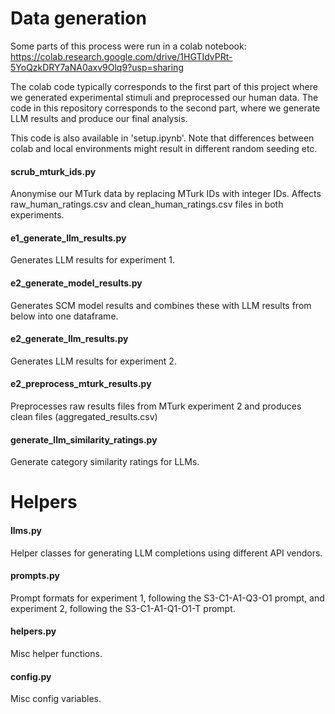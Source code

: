 # Data generation

Some parts of this process were run in a colab notebook:
https://colab.research.google.com/drive/1HGTIdvPRt-5YoQzkDRY7aNA0axv9Olq9?usp=sharing


The colab code typically corresponds to the first part of this project where we generated experimental stimuli and preprocessed our human data. The code in this repository corresponds to the second part, where we generate LLM results and produce our final analysis.

This code is also available in 'setup.ipynb'. Note that differences between colab and local environments might result in different random seeding etc.


#### scrub_mturk_ids.py
Anonymise our MTurk data by replacing MTurk IDs with integer IDs. Affects raw_human_ratings.csv and clean_human_ratings.csv files in both experiments.

#### e1_generate_llm_results.py
Generates LLM results for experiment 1.

#### e2_generate_model_results.py
Generates SCM model results and combines these with LLM results from below into one dataframe.

#### e2_generate_llm_results.py
Generates LLM results for experiment 2.

#### e2_preprocess_mturk_results.py
Preprocesses raw results files from MTurk experiment 2 and produces clean files (aggregated_results.csv)

#### generate_llm_similarity_ratings.py
Generate category similarity ratings for LLMs.


# Helpers

#### llms.py
Helper classes for generating LLM completions using different API vendors.

#### prompts.py
Prompt formats for experiment 1, following the S3-C1-A1-Q3-O1 prompt, and experiment 2, following the S3-C1-A1-Q1-O1-T prompt.

#### helpers.py
Misc helper functions.

#### config.py
Misc config variables.
